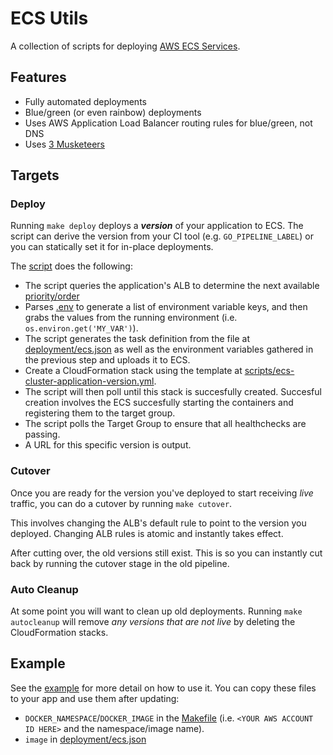 # ECS Utils

A collection of scripts for deploying [AWS ECS Services](https://docs.aws.amazon.com/AmazonECS/latest/developerguide/ecs_services.html).

## Features

  * Fully automated deployments
  * Blue/green (or even rainbow) deployments
  * Uses AWS Application Load Balancer routing rules for blue/green, not DNS
  * Uses [3 Musketeers](https://3musketeers.io/)

## Targets

### Deploy

Running `make deploy` deploys a _**version**_ of your application to ECS. The script can derive the version from your CI tool (e.g. `GO_PIPELINE_LABEL`) or you can statically set it for in-place deployments.

The [script](scripts/deploy.py) does the following:

  * The script queries the application's ALB to determine the next available [priority/order](https://docs.aws.amazon.com/elasticloadbalancing/latest/application/listener-update-rules.html)
  * Parses [.env](.env.template) to generate a list of environment variable keys, and then grabs the values from the running environment (i.e. `os.environ.get('MY_VAR')`).
  * The script generates the task definition from the file at [deployment/ecs.json](examples/deployment/ecs.json) as well as the environment variables gathered in the previous step and uploads it to ECS.
  * Create a CloudFormation stack using the template at [scripts/ecs-cluster-application-version.yml](scripts/ecs-cluster-application-version.yml).
  * The script will then poll until this stack is succesfully created. Succesful creation involves the ECS succesfully starting the containers and registering them to the target group.
  * The script polls the Target Group to ensure that all healthchecks are passing.
  * A URL for this specific version is output.

### Cutover

Once you are ready for the version you've deployed to start receiving _live_ traffic, you can do a cutover by running `make cutover`.

This involves changing the ALB's default rule to point to the version you deployed. Changing ALB rules is atomic and instantly takes effect.

After cutting over, the old versions still exist. This is so you can instantly cut back by running the cutover stage in the old pipeline.

### Auto Cleanup

At some point you will want to clean up old deployments. Running `make autocleanup` will remove _any versions that are not live_ by deleting the CloudFormation stacks.

## Example

See the [example](example/) for more detail on how to use it. You can copy these files to your app and use them after updating:

  * `DOCKER_NAMESPACE`/`DOCKER_IMAGE` in the [Makefile](example/Makefile) (i.e. `<YOUR AWS ACCOUNT ID HERE>` and the namespace/image name).
  * `image` in [deployment/ecs.json](examples/deployment/ecs.json)
